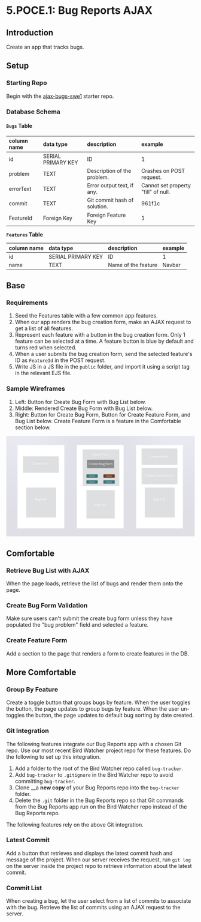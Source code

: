 # 5.POCE.1: Bug Reports AJAX

## Introduction

Create an app that tracks bugs.

## Setup

### Starting Repo

Begin with the [ajax-bugs-swe1](https://github.com/rocketacademy/ajax-bugs-swe1) starter repo.

### Database Schema

#### `Bugs` Table

| column name | data type | description | example |
| :--- | :--- | :--- | :--- |
| id | SERIAL PRIMARY KEY | ID | 1 |
| problem | TEXT | Description of the problem. | Crashes on POST request. |
| errorText | TEXT | Error output text, if any. | Cannot set property "fill" of null. |
| commit | TEXT | Git commit hash of solution. | 961f1c |
| FeatureId | Foreign Key | Foreign Feature Key | 1 |

**`Features` Table**

| column name | data type | description | example |
| :--- | :--- | :--- | :--- |
| id | SERIAL PRIMARY KEY | ID | 1 |
| name | TEXT | Name of the feature | Navbar |

## Base

### Requirements

1. Seed the Features table with a few common app features.
2. When our app renders the bug creation form, make an AJAX request to get a list of all features.
3. Represent each feature with a button in the bug creation form. Only 1 feature can be selected at a time. A feature button is blue by default and turns red when selected.
4. When a user submits the bug creation form, send the selected feature's ID as `FeatureId` in the POST request.
5. Write JS in a JS file in the `public` folder, and import it using a script tag in the relevant EJS file.

### Sample Wireframes

1. Left: Button for Create Bug Form with Bug List below.
2. Middle: Rendered Create Bug Form with Bug List below.
3. Right: Button for Create Bug Form, Button for Create Feature Form, and Bug List below. Create Feature Form is a feature in the Comfortable section below.

![](../../.gitbook/assets/bug-trackk.jpeg)

## Comfortable

### Retrieve Bug List with AJAX

When the page loads, retrieve the list of bugs and render them onto the page.

### Create Bug Form Validation

Make sure users can't submit the create bug form unless they have populated the "bug problem" field and selected a feature.

### Create Feature Form

Add a section to the page that renders a form to create features in the DB.

## More Comfortable

### Group By Feature

Create a toggle button that groups bugs by feature. When the user toggles the button, the page updates to group bugs by feature. When the user un-toggles the button, the page updates to default bug sorting by date created.

### Git Integration

The following features integrate our Bug Reports app with a chosen Git repo. Use our most recent Bird Watcher project repo for these features. Do the following to set up this integration.

1. Add a folder to the root of the Bird Watcher repo called `bug-tracker`.
2. Add `bug-tracker` to `.gitignore` in the Bird Watcher repo to avoid committing `bug-tracker`.
3. Clone __a **new copy** of your Bug Reports repo into the `bug-tracker` folder.
4. Delete the `.git` folder in the Bug Reports repo so that Git commands from the Bug Reports app run on the Bird Watcher repo instead of the Bug Reports repo.

The following features rely on the above Git integration.

### Latest Commit

Add a button that retrieves and displays the latest commit hash and message of the project. When our server receives the request, run `git log` on the server inside the project repo to retrieve information about the latest commit.

### Commit List

When creating a bug, let the user select from a list of commits to associate with the bug. Retrieve the list of commits using an AJAX request to the server.


